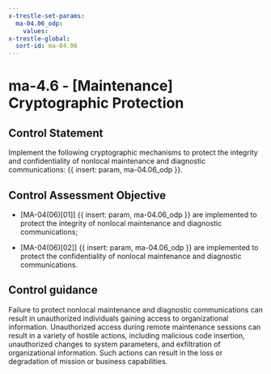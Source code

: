 ```yaml
---
x-trestle-set-params:
  ma-04.06_odp:
    values:
x-trestle-global:
  sort-id: ma-04.06
---
```


# ma-4.6 - \[Maintenance\] Cryptographic Protection

## Control Statement

Implement the following cryptographic mechanisms to protect the integrity and confidentiality of nonlocal maintenance and diagnostic communications: {{ insert: param, ma-04.06_odp }}.

## Control Assessment Objective

- \[MA-04(06)[01]\]  {{ insert: param, ma-04.06_odp }} are implemented to protect the integrity of nonlocal maintenance and diagnostic communications;

- \[MA-04(06)[02]\]  {{ insert: param, ma-04.06_odp }} are implemented to protect the confidentiality of nonlocal maintenance and diagnostic communications.

## Control guidance

Failure to protect nonlocal maintenance and diagnostic communications can result in unauthorized individuals gaining access to organizational information. Unauthorized access during remote maintenance sessions can result in a variety of hostile actions, including malicious code insertion, unauthorized changes to system parameters, and exfiltration of organizational information. Such actions can result in the loss or degradation of mission or business capabilities.
